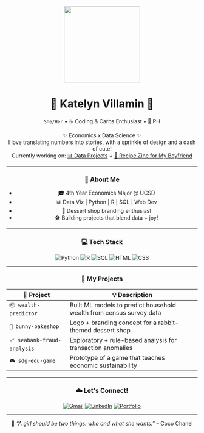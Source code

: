 <div align="center">

<img src="https://capybara.lol/capybara-cute.gif" width="200"/>

# 🌸 Katelyn Villamin 🌸  
`She/Her` • ☕ Coding & Carbs Enthusiast • 📍 PH

✨ Economics x Data Science ✨  
I love translating numbers into stories, with a sprinkle of design and a dash of cute!  
Currently working on: [📊 Data Projects](#-my-projects) + [🍰 Recipe Zine for My Boyfriend](#-currently-cooking-up)

---

### 🧁 About Me
- 🎓 4th Year Economics Major @ UCSD  
- 📊 Data Viz | Python | R | SQL | Web Dev  
- 🐇 Dessert shop branding enthusiast  
- 🛠️ Building projects that blend data + joy!

---

### 💻 Tech Stack
![Python](https://img.shields.io/badge/-Python-FFE873?style=for-the-badge&logo=python&logoColor=3776AB)
![R](https://img.shields.io/badge/-R-75AADB?style=for-the-badge&logo=r&logoColor=white)
![SQL](https://img.shields.io/badge/-SQL-F29111?style=for-the-badge&logo=sqlite&logoColor=white)
![HTML](https://img.shields.io/badge/-HTML-E34F26?style=for-the-badge&logo=html5&logoColor=white)
![CSS](https://img.shields.io/badge/-CSS-1572B6?style=for-the-badge&logo=css3&logoColor=white)

---

### 🌷 My Projects
| 🌟 Project | 💡 Description |
|-----------|----------------|
| `📦 wealth-predictor` | Built ML models to predict household wealth from census survey data |
| `🧁 bunny-bakeshop` | Logo + branding concept for a rabbit-themed dessert shop |
| `📈 seabank-fraud-analysis` | Exploratory + rule-based analysis for transaction anomalies |
| `🎮 sdg-edu-game` | Prototype of a game that teaches economic sustainability |

---

### ☁️ Let's Connect!
[![Gmail](https://img.shields.io/badge/-Email-FFB6C1?style=flat-square&logo=gmail&logoColor=white)](mailto:work.skvillamin@gmail.com)
[![LinkedIn](https://img.shields.io/badge/-LinkedIn-FFC0CB?style=flat-square&logo=linkedin&logoColor=white)](https://www.linkedin.com/in/skvillamin)
[![Portfolio](https://img.shields.io/badge/-Portfolio-FF69B4?style=flat-square&logo=notion&logoColor=white)](https://yourportfolio.link)

---

💬 *“A girl should be two things: who and what she wants.”* – Coco Chanel

</div>
